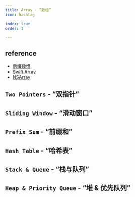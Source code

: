 ```yaml
---
title: Array - “数组”
icon: hashtag

index: true
order: 1

---
```


<!-- more -->

## reference

- [后缀数组](https://visualgo.net/zh/suffixarray/print)
- [Swift Array](https://github.com/apple/swift/blob/main/stdlib/public/core/Array.swift)
- [NSArray](https://github.com/apple/swift-corelibs-foundation/blob/main/Sources/Foundation/NSArray.swift)

## `Two Pointers` - “双指针”

<!-- 删除有序数组中的重复项 -->
<!-- @include: @leetcode/problems/0x0000.md#0026 -->

<!-- 删除有序数组中的重复项 II -->
<!-- @include: @leetcode/problems/0x0000.md#0080 -->

<!-- 移除元素 -->
<!-- @include: @leetcode/problems/0x0000.md#0027 -->

<!-- 移动零 -->
<!-- @include: @leetcode/problems/0x0200.md#0283 -->

<!-- 两数之和 II - 输入有序数组 -->
<!-- @include: @leetcode/problems/0x0100.md#0167 -->

<!-- 颜色分类 -->
<!-- @include: @leetcode/problems/0x0000.md#0075 -->


## `Sliding Window` - “滑动窗口”



## `Prefix Sum` - “前缀和”



## `Hash Table` - “哈希表”



## `Stack & Queue` - “栈与队列”



## `Heap & Priority Queue` - “堆 & 优先队列”

